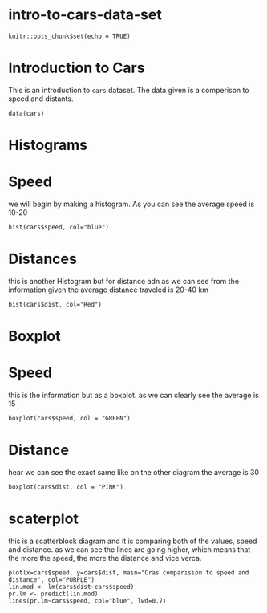 # intro-to-cars-data-set

```{r setup, include=FALSE}
knitr::opts_chunk$set(echo = TRUE)
```

# Introduction to Cars
This is an introduction to `cars` dataset. The data given is a comperison to speed and distants.

```data.set=cars
data(cars)
```

# Histograms

# Speed

we will begin by making a histogram. As you can see the average speed is 10-20
```{r}
hist(cars$speed, col="blue")
```

# Distances
this is another Histogram but for distance adn as we can see from the information given the average distance traveled is 20-40 km
```{r}
hist(cars$dist, col="Red")
```
# Boxplot

# Speed
this is the information but as a boxplot. as we can clearly see the average is 15
```{r}
boxplot(cars$speed, col = "GREEN")
```
# Distance
hear we can see the exact same like on the other diagram the average is 30
```{r}
boxplot(cars$dist, col = "PINK")
```
# scaterplot
this is a scatterblock diagram and it is comparing both of the values, speed and distance. as we can see the lines are going higher, which means that the more the speed, the more the distance and vice verca. 

```{r}
plot(x=cars$speed, y=cars$dist, main="Cras comparision to speed and distance", col="PURPLE")
lin.mod <- lm(cars$dist~cars$speed)
pr.lm <- predict(lin.mod)
lines(pr.lm~cars$speed, col="blue", lwd=0.7)
```
